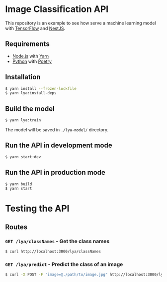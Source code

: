 # Image Classification API
This repository is an example to see how serve a machine learning model with [TensorFlow](https://www.tensorflow.org/) and [NestJS](https://nestjs.com/).

## Requirements
 - [Node.js](https://nodejs.org/en/) with [Yarn](https://yarnpkg.com/)
 - [Python](https://www.python.org/) with [Poetry](https://python-poetry.org/)

## Installation
```bash
$ yarn install --frozen-lockfile
$ yarn lya:install-deps
```

## Build the model
```bash
$ yarn lya:train
```

The model will be saved in `./lya-model/` directory.

## Run the API in development mode
```bash
$ yarn start:dev
```

## Run the API in production mode
```bash
$ yarn build
$ yarn start
```


# Testing the API
## Routes
### `GET /lya/classNames` - Get the class names
```bash
$ curl http://localhost:3000/lya/classNames
```

### `GET /lya/predict` - Predict the class of an image
```bash
$ curl -X POST -F "image=@./path/to/image.jpg" http://localhost:3000/lya/predict
```